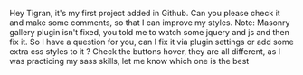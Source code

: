 Hey Tigran, it's my first project added in Github. Can you please check it and make some comments, so that I can improve my styles. 
Note: Masonry gallery plugin isn't fixed, you told me to watch some jquery and js and then fix it. 
So I have a question for you, can I fix it via plugin settings or add some extra css styles to it ?
Check the buttons hover, they are all different, as I was practicing my sass skills, let me know which one is the best